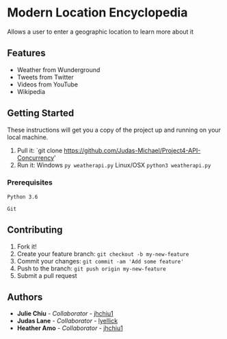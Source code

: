 # Modern Location Encyclopedia

Allows a user to enter a geographic location to learn more about it

## Features

* Weather from Wunderground
* Tweets from Twitter
* Videos from YouTube
* Wikipedia

## Getting Started

These instructions will get you a copy of the project up and running on your local machine.

1. Pull it: `git clone https://github.com/Judas-Michael/Project4-API-Concurrency'
2. Run it: Windows `py weatherapi.py` Linux/OSX `python3 weatherapi.py`


### Prerequisites

```
Python 3.6
```
```
Git
```

## Contributing

1. Fork it!
2. Create your feature branch: `git checkout -b my-new-feature`
3. Commit your changes: `git commit -am 'Add some feature'`
4. Push to the branch: `git push origin my-new-feature`
5. Submit a pull request 

## Authors

* **Julie Chiu** - *Collaborator* - [jhchiu1](https://github.com/jhchiu1)
* **Judas Lane** - *Collaborator* - [lyellick](https://github.com/Judas-Michael)
* **Heather Amo** - *Collaborator* - [jhchiu1](https://github.com/HeatherDa)